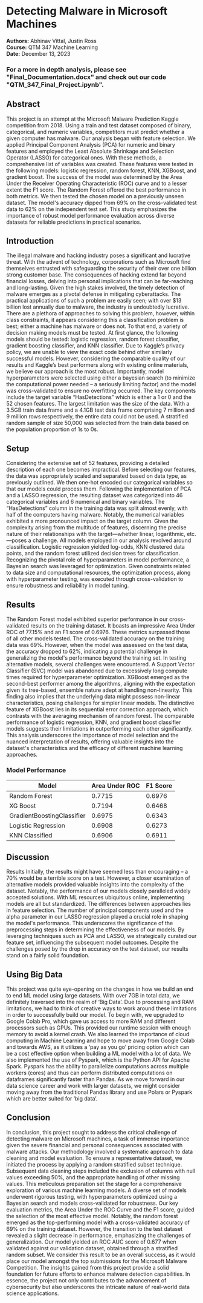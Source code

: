 # Detecting Malware in Microsoft Machines

**Authors:** Abhinav Vittal, Justin Ross  
**Course:** QTM 347 Machine Learning  
**Date:** December 13, 2023

### For a more in depth analysis, please see "Final_Documentation.docx" and check out our code "QTM_347_Final_Project.ipynb".

## Abstract
This project is an attempt at the Microsoft Malware Prediction Kaggle competition from 2018. Using a train and test dataset composed of binary, categorical, and numeric variables, competitors must predict whether a given computer has malware. Our analysis began with feature selection. We applied Principal Component Analysis (PCA) for numeric and binary features and employed the Least Absolute Shrinkage and Selection Operator (LASSO) for categorical ones. With these methods, a comprehensive list of variables was created. These features were tested in the following models: logistic regression, random forest, KNN, XGBoost, and gradient boost. The success of the model was determined by the Area Under the Receiver Operating Characteristic (ROC) curve and to a lesser extent the F1 score. The Random Forest offered the best performance in both metrics. We then tested the chosen model on a previously unseen dataset. The model's accuracy dipped from 69% on the cross-validated test data to 62% on the independent test set. This study emphasizes the importance of robust model performance evaluation across diverse datasets for reliable predictions in practical scenarios.

## Introduction
The illegal malware and hacking industry poses a significant and lucrative threat. With the advent of technology, corporations such as Microsoft find themselves entrusted with safeguarding the security of their over one billion strong customer base. The consequences of hacking extend far beyond financial losses, delving into personal implications that can be far-reaching and long-lasting. Given the high stakes involved, the timely detection of malware emerges as a pivotal defense in mitigating cyberattacks. The practical applications of such a problem are easily seen; with over $13 billion lost annually due to malware, the industry is undoubtedly lucrative. There are a plethora of approaches to solving this problem, however, within class constraints, it appears considering this a classification problem is best; either a machine has malware or does not. To that end, a variety of decision making models must be tested. At first glance, the following models should be tested: logistic regression, random forest classifier, gradient boosting classifier, and KNN classifier. Due to Kaggle’s privacy policy, we are unable to view the exact code behind other similarly successful models. However, considering the comparable quality of our results and Kaggle’s best performers along with existing online materials, we believe our approach is the most robust. Importantly, model hyperparameters were selected using either a bayesian search (to minimize the computational power needed – a seriously limiting factor) and the model was cross-validated to ensure no overfitting occurred. The key components include the target variable “HasDetections” which is either a 1 or 0 and the 52 chosen features. The largest limitation was the size of the data. With a 3.5GB train data frame and a 4.1GB test data frame comprising 7 million and 9 million rows respectively, the entire data could not be used. A stratified random sample of size 50,000 was selected from the train data based on the population proportion of 1s to 0s.

## Setup
Considering the extensive set of 52 features, providing a detailed description of each one becomes impractical. Before selecting our features, the data was appropriately scaled and separated based on data type, as previously outlined. We then one-hot encoded our categorical variables so that our models could process them. Following the implementation of PCA and a LASSO regression, the resulting dataset was categorized into 46 categorical variables and 6 numerical and binary variables. The “HasDetections” column in the training data was split almost evenly, with half of the computers having malware. Notably, the numerical variables exhibited a more pronounced impact on the target column. Given the complexity arising from the multitude of features, discerning the precise nature of their relationships with the target—whether linear, logarithmic, etc.—poses a challenge.
All models employed in our analysis revolved around classification. Logistic regression yielded log-odds, KNN clustered data points, and the random forest utilized decision trees for classification. Recognizing the pivotal role of hyperparameters in model performance, a Bayesian search was leveraged for optimization. Given constraints related to data size and computational resources, the optimization process, along with hyperparameter testing, was executed through cross-validation to ensure robustness and reliability in model tuning.

## Results
The Random Forest model exhibited superior performance in our cross-validated results on the training dataset. It boasts an impressive Area Under ROC of 77.15% and an F1 score of 0.6976. These metrics surpassed those of all other models tested. The cross-validated accuracy on the training data was 69%. However, when the model was assessed on the test data, the accuracy dropped to 62%, indicating a potential challenge in generalizing the model's performance beyond the training set. 
In testing alternative models, several challenges were encountered. A Support Vector Classifier (SVC) model was abandoned due to excessively long compute times required for hyperparameter optimization. XGBoost emerged as the second-best performer among the algorithms, aligning with the expectation given its tree-based, ensemble nature adept at handling non-linearity. This finding also implies that the underlying data might possess non-linear characteristics, posing challenges for simpler linear models. The distinctive feature of XGBoost lies in its sequential error correction approach, which contrasts with the averaging mechanism of random forest. The comparable performance of logistic regression, KNN, and gradient boost classifier models suggests their limitations in outperforming each other significantly. This analysis underscores the importance of model selection and the nuanced interpretation of results, offering valuable insights into the dataset's characteristics and the efficacy of different machine learning approaches.

### Model Performance
| Model                      | Area Under ROC | F1 Score |
|----------------------------|----------------|----------|
| Random Forest              | 0.7715         | 0.6976   |
| XG Boost                   | 0.7194         | 0.6468   |
| GradientBoostingClassifier | 0.6975         | 0.6343   |
| Logistic Regression        | 0.6908         | 0.6273   |
| KNN Classified             | 0.6906         | 0.6911   |

## Discussion
Results
Initially, the results might have seemed less than encouraging – a 70% would be  a terrible score on a test. However, a closer examination of alternative models provided valuable insights into the complexity of the dataset. Notably, the performance of our models closely paralleled widely accepted solutions. With ML resources ubiquitous online, implementing models are all but standardized. The differences between approaches lies in feature selection. The number of principal components used and the alpha parameter in our LASSO regression played a crucial role in shaping the model's performance. This underscores the significance of the preprocessing steps in determining the effectiveness of our models. By leveraging techniques such as PCA and LASSO, we strategically curated our feature set, influencing the subsequent model outcomes. Despite the challenges posed by the drop in accuracy on the test dataset, our results stand on a fairly solid foundation. 

## Using Big Data
This project was quite eye-opening on the changes in how we build an end to end ML model using large datasets. With over 7GB in total data, we definitely traversed into the realm of ‘Big Data’. Due to processing and RAM limitations, we had to think of creative ways to work around these limitations in order to successfully build our model. To begin with, we upgraded to Google Colab Pro, which gave us access to more RAM and different processors such as GPUs. This provided our runtime session with enough memory to avoid a kernel crash. We also learned the importance of cloud computing in Machine Learning and hope to move away from Google Colab and towards AWS, as it utilizes a ‘pay as you go’ pricing option which can be a cost effective option when building a ML model with a lot of data. We also implemented the use of Pyspark, which is the Python API for Apache Spark. Pyspark has the ability to parallelize computations across multiple workers (cores) and thus can perform distributed computations on dataframes significantly faster than Pandas. As we move forward in our data science career and work with larger datasets, we might consider moving away from the traditional Pandas library and use Polars or Pyspark which are better suited for ‘big data’.

## Conclusion
In conclusion, this project sought to address the critical challenge of detecting malware on Microsoft machines, a task of immense importance given the severe financial and personal consequences associated with malware attacks. Our methodology involved a systematic approach to data cleaning and model evaluation. To ensure a representative dataset, we initiated the process by applying a random stratified subset technique. Subsequent data cleaning steps included the exclusion of columns with null values exceeding 50%, and the appropriate handling of other missing values. This meticulous preparation set the stage for a comprehensive exploration of various machine learning models. A diverse set of models underwent rigorous testing, with hyperparameters optimized using a Bayesian search and models cross-validated for robustness. Our key evaluation metrics, the Area Under the ROC Curve and the F1 score, guided the selection of the most effective model. Notably, the random forest emerged as the top-performing model with a cross-validated accuracy of 69% on the training dataset. 
However, the transition to the test dataset revealed a slight decrease in performance, emphasizing the challenges of generalization. Our model yielded an ROC AUC score of 0.677 when validated against our validation dataset, obtained through a stratified random subset. We consider this result to be an overall success, as it would place our model amongst the top submissions for the Microsoft Malware Competition. The insights gained from this project provide a solid foundation for future efforts to enhance malware detection capabilities. In essence, the project not only contributes to the advancement of cybersecurity but also underscores the intricate nature of real-world data science applications.
